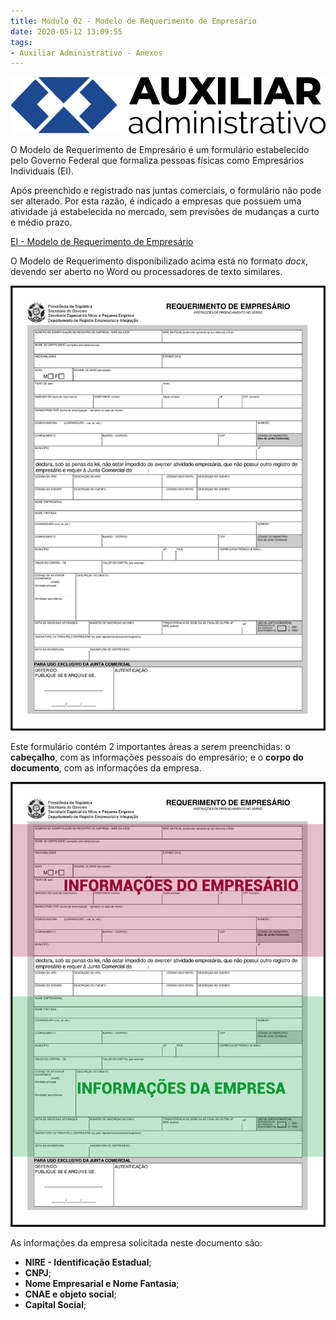 ```yaml
---
title: Módulo 02 - Modelo de Requerimento de Empresário
date: 2020-05-12 13:09:55
tags:
- Auxiliar Administrativo - Anexos
---
```


<img src="../../../../assets/media/img/cursos/logo-auxiliar-administrativo-01.png" alt="Auxiliar Administrativo" title="Auxiliar Administrativo" class="img-50  bg-white">

O Modelo de Requerimento de Empresário é um formulário estabelecido pelo Governo Federal que formaliza pessoas físicas como Empresários Individuais (EI).

Após preenchido e registrado nas juntas comerciais, o formulário não pode ser alterado. Por esta razão, é indicado a empresas que possuem uma atividade já estabelecida no mercado, sem previsões de mudanças a curto e médio prazo.

<a href="../../../../assets/content/administracao/modelos/modelo-requerimento-de-empresario.docx" target="_blank"><i class="icofont-download"></i>EI - Modelo de Requerimento de Empresário</a>

O Modelo de Requerimento disponibilizado acima está no formato *docx*, devendo ser aberto no Word ou processadores de texto similares.

![Modelo Requerimento Empresário](../../../../assets/media/img/contabilidade/contratos-sociais/modelo-requerimento-ei.png)

Este formulário contém 2 importantes áreas a serem preenchidas: o **cabeçalho**, com as informações pessoais do empresário; e o **corpo do documento**, com as informações da empresa.

![Modelo Requerimento Empresário](../../../../assets/media/img/contabilidade/contratos-sociais/modelo-requerimento-ei-detalhes.png)

As informações da empresa solicitada neste documento são:

<ul>
  <li class='item-ok'><strong>NIRE - Identificação Estadual</strong>;</li>
  <li class='item-ok'><strong>CNPJ</strong>;</li>
  <li class='item-ok'><strong>Nome Empresarial e Nome Fantasia</strong>;</li>
  <li class='item-ok'><strong>CNAE e objeto social</strong>;</li>
  <li class='item-ok'><strong>Capital Social</strong>;</li>
</ul>